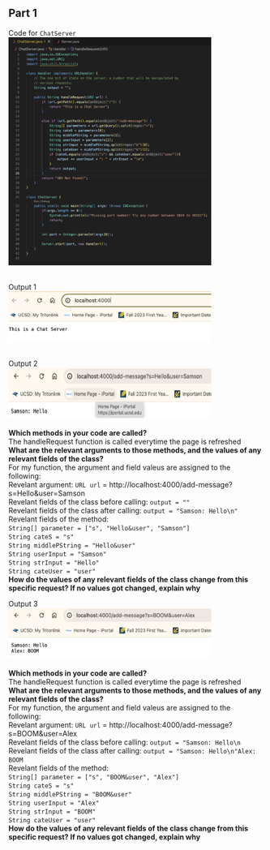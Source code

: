 ## Part 1
Code for `ChatServer`<br>
<img src = "chatserver.png" width = 400 height = 450><br><br>

Output 1<br>
<img src = "Main_page.png" width = 400 height = 100><br><br>

Output 2<br>
<img src = "Samson.png" width = 400 height = 100><br><br>
**Which methods in your code are called?**<br>
The handleRequest function is called everytime the page is refreshed<br>
**What are the relevant arguments to those methods, and the values of any relevant fields of the class?**<br>
For my function, the argument and field valeus are assigned to the following:<br>
Revelant argument: `URL url` = http://localhost:4000/add-message?s=Hello&user=Samson<br>
Revelant fields of the class before calling: `output = ""`<br>
Revelant fields of the class after calling: `output = "Samson: Hello\n"`<br>
Revelant fields of the method:<br>
`String[] parameter = ["s", "Hello&user", "Samson"]`<br>
`String cateS = "s"`<br>
`String middlePString = "Hello&user"`<br>
`String userInput = "Samson"`<br>
`String strInput = "Hello"`<br>
`String cateUser = "user"`<br>
**How do the values of any relevant fields of the class change from this specific request? If no values got changed, explain why**<br>

Output 3<br>
<img src = "Alex.png" width = 400 height = 100><br><br>
**Which methods in your code are called?**<br>
The handleRequest function is called everytime the page is refreshed<br>
**What are the relevant arguments to those methods, and the values of any relevant fields of the class?**<br>
For my function, the argument and field valeus are assigned to the following:<br>
Revelant argument: `URL url` = http://localhost:4000/add-message?s=BOOM&user=Alex<br>
Revelant fields of the class before calling: `output = "Samson: Hello\n`<br>
Revelant fields of the class after calling: `output = "Samson: Hello\n"Alex: BOOM`<br>
Revelant fields of the method:<br>
`String[] parameter = ["s", "BOOM&user", "Alex"]`<br>
`String cateS = "s"`<br>
`String middlePString = "BOOM&user"`<br>
`String userInput = "Alex"`<br>
`String strInput = "BOOM"`<br>
`String cateUser = "user"`<br>
**How do the values of any relevant fields of the class change from this specific request? If no values got changed, explain why**<br>
